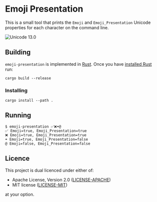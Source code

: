 Emoji Presentation
==================

This is a small tool that prints the `Emoji` and `Emoji_Presentation` Unicode
properties for each character on the command line.

![Unicode 13.0](https://img.shields.io/badge/Unicode-13.0-informational?logo=Unicode&logoColor=whitesmoke)

Building
--------

`emoji-presentation` is implemented in [Rust]. Once you have [installed Rust]
run:

    cargo build --release

### Installing

    cargo install --path .

Running
-------

    $ emoji-presentation ✅❌☂@
    ✅ Emoji=true, Emoji_Presentation=true
    ❌ Emoji=true, Emoji_Presentation=true
    ☂ Emoji=true, Emoji_Presentation=false
    @ Emoji=false, Emoji_Presentation=false

Licence
-------

This project is dual licenced under either of:

- Apache License, Version 2.0 ([LICENSE-APACHE](https://github.com/wezm/leaf/blob/master/LICENSE-APACHE))
- MIT license ([LICENSE-MIT](https://github.com/wezm/leaf/blob/master/LICENSE-MIT))

at your option.

[Rust]: https://www.rust-lang.org/
[installed Rust]: https://www.rust-lang.org/tools/install

